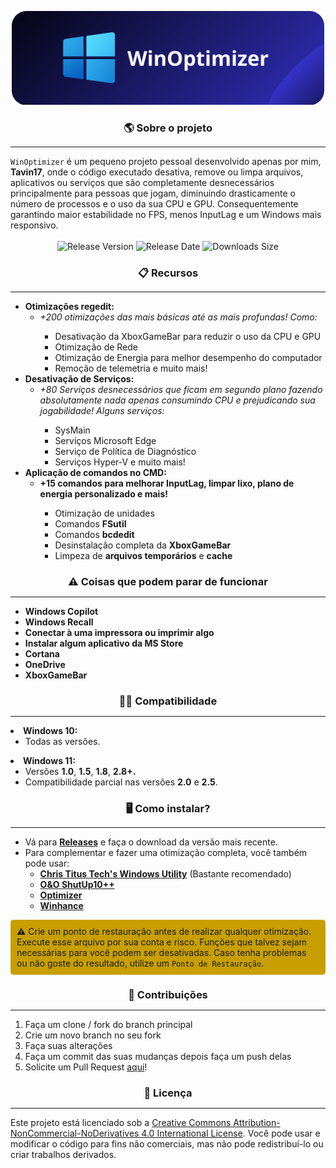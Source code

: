 <p align="center">
    <img src="imgs/WinOptimizer.png" alt="WinOptimizer" width="500" />
</p>

<h3 align="center" style="margin-bottom: 5px;"><strong>🌎 Sobre o projeto</strong></h3>
<hr>
<code>WinOptimizer</code> é um pequeno projeto pessoal desenvolvido apenas por mim, <strong>Tavin17</strong>, onde o código executado desativa, remove ou limpa arquivos, aplicativos ou serviços que são completamente desnecessários principalmente para pessoas que jogam, diminuindo drasticamente o número de processos e o uso da sua CPU e GPU. Consequentemente garantindo maior estabilidade no FPS, menos InputLag e um Windows mais responsivo.

</br>
</br>

<div align="center">
    <img src="https://img.shields.io/github/tag/Tavin17/WinOptimizer?color=blue&label=Release&style=for-the-badge" alt="Release Version" />
    <img src="https://img.shields.io/github/release-date/Tavin17/WinOptimizer?color=green&label=Updated&style=for-the-badge" alt="Release Date" />
    <img src="https://img.shields.io/github/repo-size/Tavin17/WinOptimizer?color=orange&label=Size&style=for-the-badge" alt="Downloads Size" />
</div>

<h3 align="center" style="margin-bottom: 5px;"><strong>📋 Recursos</strong></h3>
<hr>
<ul>

  <li><strong>Otimizações regedit:</strong>
    <ul>
      <li><em>+200 otimizações das mais básicas até as mais profundas! Como:</em></li>
      <ul>
        <li>Desativação da XboxGameBar para reduzir o uso da CPU e GPU</li>
        <li>Otimização de Rede</li>
        <li>Otimização de Energia para melhor desempenho do computador</li>
        <li>Remoção de telemetria e muito mais!</li>
      </ul>
    </ul>
  </li>

  <li><strong>Desativação de Serviços:</strong>
    <ul>
      <li><em>+80 Serviços desnecessários que ficam em segundo plano fazendo absolutamente nada apenas consumindo CPU e prejudicando sua jogabilidade! Alguns serviços:</em></li>
      <ul>
        <li>SysMain</li>
        <li>Serviços Microsoft Edge</li>
        <li>Serviço de Política de Diagnóstico</li>
        <li>Serviços Hyper-V e muito mais!</li>
      </ul>
    </ul>
  </li>

  <li><strong>Aplicação de comandos no CMD:</strong>
    <ul>
      <li><strong>+15 comandos para melhorar InputLag, limpar lixo, plano de energia personalizado e mais!</strong></li>
      <ul>
        <li>Otimização de unidades</li>
        <li>Comandos <strong>FSutil</strong></li>
        <li>Comandos <strong>bcdedit</strong></li>
        <li>Desinstalação completa da <strong>XboxGameBar</strong></li>
        <li>Limpeza de <strong>arquivos temporários</strong> e <strong>cache</strong></li>
      </ul>
    </ul>
  </li>
</ul>

<h3 align="center" style="margin-bottom: 5px;"><strong>⚠️ Coisas que podem parar de funcionar</strong></h3>
<hr>
<ul>
  <li><strong>Windows Copilot</strong></li>
  <li><strong>Windows Recall</strong></li>
  <li><strong>Conectar à uma impressora ou imprimir algo</strong></li>
  <li><strong>Instalar algum aplicativo da MS Store</strong></li>
  <li><strong>Cortana</strong></li>
  <li><strong>OneDrive</strong></li>
  <li><strong>XboxGameBar</strong></li>
</ul>

<h3 align="center" style="margin-bottom: 5px;"><strong>👨‍💻 Compatibilidade</strong></h3>
<hr>
  <li><strong>Windows 10:</strong>
    <ul>
      <li>Todas as versões.</li>
    </ul>
  </li>

  <li><strong>Windows 11:</strong>
    <ul>
          <li>Versões <strong>1.0</strong>, <strong>1.5</strong>, <strong>1.8</strong>, <strong>2.8+.</strong></li>
    <li>Compatibilidade parcial nas versões <strong>2.0</strong> e <strong>2.5</strong>.</li>
    </ul>
  </li>

<h3 align="center" style="margin-bottom: 5px;"><strong>🖥️ Como instalar?</strong></h3>
<hr>
<ul>
  <li>Vá para <strong><a href="https://github.com/Tavin17/WinOptimizer/releases">Releases</a></strong> e faça o download da versão mais recente.</li>
  <li>Para complementar e fazer uma otimização completa, você também pode usar:
    <ul>
      <li><strong><a href="https://github.com/ChrisTitusTech/winutil">Chris Titus Tech's Windows Utility</a></strong> (Bastante recomendado)</li>
      <li><strong><a href="https://www.oo-software.com/en/shutup10">O&O ShutUp10++</a></strong></li>
      <li><strong><a href="https://github.com/hellzerg/optimizer">Optimizer</a></strong></li>
      <li><strong><a href="https://github.com/memstechtips/Winhance">Winhance</a></strong></li>
    </ul>
  </li>
</ul>

<div style="background-color:rgb(199, 159, 0); padding: 10px; border-radius: 5px;">
  <strong>⚠️</strong> Crie um ponto de restauração antes de realizar qualquer otimização. Execute esse arquivo por sua conta e risco. Funções que talvez sejam necessárias para você podem ser desativadas. Caso tenha problemas ou não goste do resultado, utilize um <code>Ponto de Restauração</code>.
</div>
<h3 align="center" style="margin-bottom: 5px;"><strong>🤝 Contribuições</strong></h3>
<hr>
<ol>
  <li>Faça um clone / fork do branch principal</li>
  <li>Crie um novo branch no seu fork</li>
  <li>Faça suas alterações</li>
  <li>Faça um commit das suas mudanças depois faça um push delas</li>
  <li>Solicite um Pull Request <a href="https://github.com/Tavin17/WinOptimizer/pulls">aqui</a>!</li>
</ol>

<h3 align="center" style="margin-bottom: 5px;"><strong>📕 Licença</strong></h3>
<hr>
<p>Este projeto está licenciado sob a <a href="LICENSE">Creative Commons Attribution-NonCommercial-NoDerivatives 4.0 International License</a>. Você pode usar e modificar o código para fins não comerciais, mas não pode redistribuí-lo ou criar trabalhos derivados.</p>